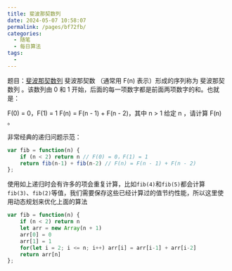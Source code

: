 ```yaml
---
title: 斐波那契数列
date: 2024-05-07 10:58:07
permalink: /pages/bf72fb/
categories:
  - 随笔
  - 每日算法
tags:
  - 
---
```

题目：[斐波那契数列](https://leetcode.cn/problems/fibonacci-number/description/?envType=study-plan-v2&envId=dynamic-programming)
斐波那契数 （通常用 F(n) 表示）形成的序列称为 斐波那契数列 。该数列由 0 和 1 开始，后面的每一项数字都是前面两项数字的和。也就是：

F(0) = 0，F(1) = 1
F(n) = F(n - 1) + F(n - 2)，其中 n > 1
给定 n ，请计算 F(n) 。
<!-- more -->
非常经典的递归问题示范：
```js
var fib = function(n) {
    if (n < 2) return n // F(0) = 0，F(1) = 1
    return fib(n-1) + fib(n-2) // F(n) = F(n - 1) + F(n - 2)
};
```

使用如上递归时会有许多的项会重复计算，比如`fib(4)`和`fib(5)`都会计算`fib(3)`、`fib(2)`等值，我们需要保存这些已经计算过的值节约性能，所以这里使用动态规划来优化上面的算法
```js
var fib = function(n) {
    if (n < 2) return n
    let arr = new Array(n + 1)
    arr[0] = 0
    arr[1] = 1
    for(let i = 2; i <= n; i++) arr[i] = arr[i-1] + arr[i-2]
    return arr[n]
};
```

